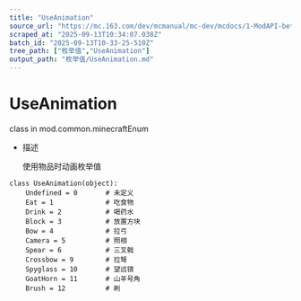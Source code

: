 ```yaml
---
title: "UseAnimation"
source_url: "https://mc.163.com/dev/mcmanual/mc-dev/mcdocs/1-ModAPI-beta/%E6%9E%9A%E4%B8%BE%E5%80%BC/UseAnimation.html?catalog=1"
scraped_at: "2025-09-13T10:34:07.038Z"
batch_id: "2025-09-13T10-33-25-510Z"
tree_path: ["枚举值","UseAnimation"]
output_path: "枚举值/UseAnimation.md"
---
```


#  UseAnimation

class in mod.common.minecraftEnum

*   描述
    
    使用物品时动画枚举值
    

```
class UseAnimation(object):
	Undefined = 0  		# 未定义
	Eat = 1				# 吃食物
	Drink = 2			# 喝药水
	Block = 3			# 放置方块
	Bow = 4				# 拉弓
	Camera = 5			# 照相
	Spear = 6			# 三叉戟
	Crossbow = 9		# 拉弩
	Spyglass = 10		# 望远镜
	GoatHorn = 11		# 山羊号角
	Brush = 12			# 刷


```